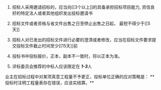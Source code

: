 1. 招标人采用邀请招标的，应当向[[3个以上]]的具备承担招标项目能力, 资信良好的特定法人或者其他组织发出投标邀请书

2. 招标文件或者资格与省文件出售之日至停止出售之日起，
最短不得少于[[5天]]

3. 招标人对已发出的招标文件进行必要的澄清或者修改，应当在招标文件要求提交投标文件截止时间至少[[15天]]前

4. 投标书中投标报价，正本，副本不一致时，将以正本为准。
5. 评标委员会推荐的中标人应该限定在 ***1-3***人


业主在招标过程中对某项真意工程量不予更正，投标单位正确的应对策略是：
** 投标时注明工程量表存在错误，应该实结算。**